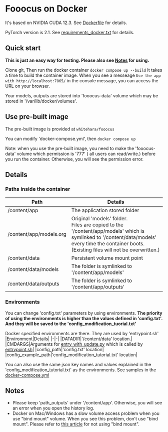 # Fooocus on Docker

It's based on NVIDIA CUDA 12.3. See [Dockerfile](Dockerfile) for details.

PyTorch version is 2.1. See [requirements_docker.txt](requirements_docker.txt) for details.

## Quick start

**This is just an easy way for testing. Please also see [Notes](#notes) for using.**

Clone git, Then run the docker container `docker compose up --build`
It takes a time to build the container image.
When you see a messeage  `Use the app with http://localhost:7865/` in the console message, you can access the URL on your browser.

Your models, outputs are stored into 'fooocus-data' volume which may be stored in '/var/lib/docker/volumes'.

## Use pre-built image

The pre-built image is provided at `whitehara/fooocus`

You can modify 'docker-compose.yml', then `docker compose up`

Note: when you use the pre-built image, you need to make the 'fooocus-data' volume which permission is '777' ( all users can read/write.) before you run the container.
Otherwise, you will see the permission error.

## Details

### Paths inside the container

|Path|Details|
|-|-|
|/content/app|The application stored folder|
|/content/app/models.org|Original 'models' folder.<br> Files are copied to the '/content/app/models' which is symlinked to '/content/data/models' every time the container boots. (Existing files will not be overwritten.) |
|/content/data|Persistent volume mount point|
|/content/data/models|The folder is symlinked to '/content/app/models'|
|/content/data/outputs|The folder is symlinked to '/content/app/outputs'|

### Environments

You can change 'config.txt' parameters by using environments.
**The priority of using the environments is higher than the values defined in 'config.txt'. And they will be saved to the 'config_modification_tuorial.txt'**

Docker specified environments are there. They are used by 'entrypoint.sh'
|Environment|Details|
|-|-|
|DATADIR|'/content/data' location.|
|CMDARGS|Arguments for [entry_with_update.py](entry_with_update.py) which is called by [entrypoint.sh](entrypoint.sh)|
|config_path|'config.txt' location|
|config_example_path|'config_modification_tutorial.txt' location|

You can also use the same json key names and values explained in the 'config_modification_tutorial.txt' as the environments.
See samples in the [docker-compose.yml](docker-compose.yml)

## Notes

- Please keep 'path_outputs' under '/content/app'. Otherwise, you will see an error when you open the history log.
- Docker on Mac/Windows has a slow volume access problem when you use "bind mount" volume. When you see this problem, don't use "bind mount". Please refer to [this article](https://docs.docker.com/storage/volumes/#use-a-volume-with-docker-compose) for not using "bind mount".